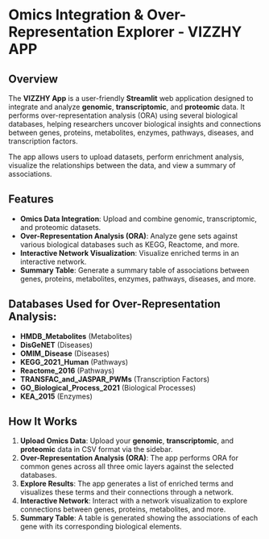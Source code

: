 # Omics Integration & Over-Representation Explorer - VIZZHY APP

## Overview

The **VIZZHY App** is a user-friendly **Streamlit** web application designed to integrate and analyze **genomic**, **transcriptomic**, and **proteomic** data. It performs over-representation analysis (ORA) using several biological databases, helping researchers uncover biological insights and connections between genes, proteins, metabolites, enzymes, pathways, diseases, and transcription factors.

The app allows users to upload datasets, perform enrichment analysis, visualize the relationships between the data, and view a summary of associations.

## Features
- **Omics Data Integration**: Upload and combine genomic, transcriptomic, and proteomic datasets.
- **Over-Representation Analysis (ORA)**: Analyze gene sets against various biological databases such as KEGG, Reactome, and more.
- **Interactive Network Visualization**: Visualize enriched terms in an interactive network.
- **Summary Table**: Generate a summary table of associations between genes, proteins, metabolites, enzymes, pathways, diseases, and more.

## Databases Used for Over-Representation Analysis:
- **HMDB_Metabolites** (Metabolites)
- **DisGeNET** (Diseases)
- **OMIM_Disease** (Diseases)
- **KEGG_2021_Human** (Pathways)
- **Reactome_2016** (Pathways)
- **TRANSFAC_and_JASPAR_PWMs** (Transcription Factors)
- **GO_Biological_Process_2021** (Biological Processes)
- **KEA_2015** (Enzymes)

## How It Works
1. **Upload Omics Data**: Upload your **genomic**, **transcriptomic**, and **proteomic** data in CSV format via the sidebar.
2. **Over-Representation Analysis (ORA)**: The app performs ORA for common genes across all three omic layers against the selected databases.
3. **Explore Results**: The app generates a list of enriched terms and visualizes these terms and their connections through a network.
4. **Interactive Network**: Interact with a network visualization to explore connections between genes, proteins, metabolites, and more.
5. **Summary Table**: A table is generated showing the associations of each gene with its corresponding biological elements.

